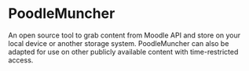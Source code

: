 # PoodleMuncher

An open source tool to grab content from Moodle API and store on your local device or another storage system. PoodleMuncher can also be adapted for use on other publicly available content with time-restricted access.
